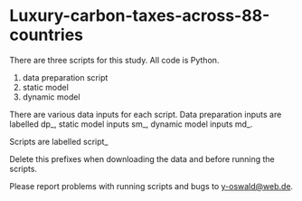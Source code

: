 # Luxury-carbon-taxes-across-88-countries

There are three scripts for this study. All code is Python. 

1) data preparation script
2) static model
3) dynamic model

There are various data inputs for each script. Data preparation inputs are labelled dp_, static model inputs sm_, dynamic model inputs md_. 

Scripts are labelled script_

Delete this prefixes when downloading the data and before running the scripts.

Please report problems with running scripts and bugs to y-oswald@web.de.
